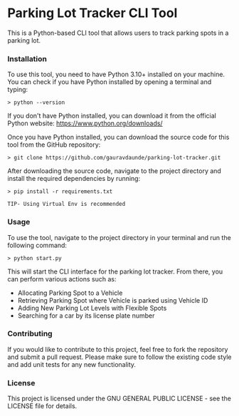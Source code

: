 # Parking Lot Tracker CLI Tool
This is a Python-based CLI tool that allows users to track parking spots in a parking lot.

### Installation
To use this tool, you need to have Python 3.10+ installed on your machine. You can check if you have Python installed by opening a terminal and typing:

```shell
> python --version
```

If you don't have Python installed, you can download it from the official Python website: https://www.python.org/downloads/

Once you have Python installed, you can download the source code for this tool from the GitHub repository:


```shell
> git clone https://github.com/gauravdaunde/parking-lot-tracker.git
```

After downloading the source code, navigate to the project directory and install the required dependencies by running:

```shell
> pip install -r requirements.txt
```

`TIP- Using Virtual Env is recommended`

### Usage
To use the tool, navigate to the project directory in your terminal and run the following command:

```shell
> python start.py
```


This will start the CLI interface for the parking lot tracker. From there, you can perform various actions such as:
- Allocating Parking Spot to a Vehicle
- Retrieving Parking Spot where Vehicle is parked using Vehicle ID
- Adding New Parking Lot Levels with Flexible Spots
- Searching for a car by its license plate number

### Contributing
If you would like to contribute to this project, feel free to fork the repository and submit a pull request. Please make sure to follow the existing code style and add unit tests for any new functionality.

### License
This project is licensed under the GNU GENERAL PUBLIC LICENSE - see the LICENSE file for details.

